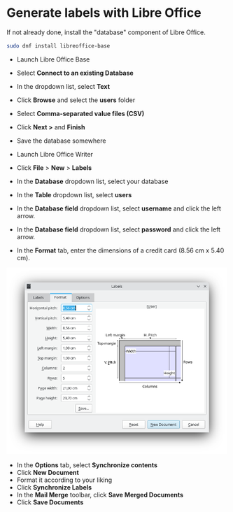 # Generate labels with Libre Office

If not already done, install the "database" component of Libre Office.

```sh
sudo dnf install libreoffice-base
```

* Launch Libre Office Base
* Select **Connect to an existing Database**
* In the dropdown list, select **Text**
* Click **Browse** and select the **users** folder
* Select **Comma-separated value files (CSV)**
* Click **Next >** and **Finish**
* Save the database somewhere

* Launch Libre Office Writer
* Click **File** > **New** > **Labels**
* In the **Database** dropdown list, select your database
* In the **Table** dropdown list, select **users**
* In the **Database field** dropdown list, select **username** and click the left arrow.
* In the **Database field** dropdown list, select **password** and click the left arrow.
* In the **Format** tab, enter the dimensions of a credit card (8.56 cm x 5.40 cm).

![Label Dimensions](label-dimensions.png)

* In the **Options** tab, select **Synchronize contents**
* Click **New Document**
* Format it according to your liking
* Click **Synchronize Labels**
* In the **Mail Merge** toolbar, click **Save Merged Documents**
* Click **Save Documents**
